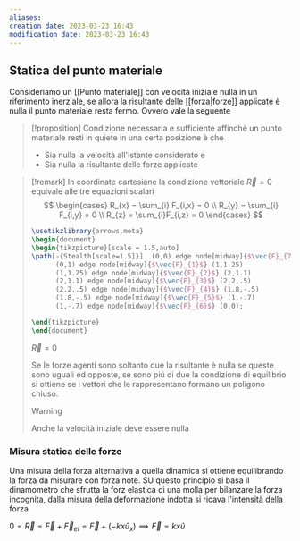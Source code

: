 ```yaml
---
aliases: 
creation date: 2023-03-23 16:43
modification date: 2023-03-23 16:43
---
```

## Statica del punto materiale
Consideriamo un [[Punto materiale]] con velocità iniziale nulla in un riferimento inerziale, se allora la risultante delle [[forza|forze]] applicate è nulla il punto materiale resta fermo. Ovvero vale la seguente

>[!proposition]
>Condizione necessaria e sufficiente affinchè un punto materiale resti in quiete in una certa posizione è che
>- Sia nulla la velocità all'istante considerato e
>- Sia nulla la risultante delle forze applicate

>[!remark]
>In coordinate cartesiane la condizione vettoriale $\vec{R}= 0$ equivale alle tre equazioni scalari
>$$ \begin{cases}
>R_{x} = \sum_{i} F_{i,x} = 0 \\
>R_{y} = \sum_{i} F_{i,y} = 0 \\
>R_{z} = \sum_{i}F_{i,z} = 0
>\end{cases} $$
>
> ```tikz
> \usetikzlibrary{arrows.meta}
>\begin{document}
>\begin{tikzpicture}[scale = 1.5,auto]
>\path[-{Stealth[scale=1.5]}]  (0,0) edge node[midway]{$\vec{F}_{7}$} (0,1)
>		(0,1) edge node[midway]{$\vec{F}_{1}$} (1,1.25)
>		(1,1.25) edge node[midway]{$\vec{F}_{2}$} (2,1.1)
>		(2,1.1) edge node[midway]{$\vec{F}_{3}$} (2.2,.5)
>		(2.2,.5) edge node[midway]{$\vec{F}_{4}$} (1.8,-.5)
>		(1.8,-.5) edge node[midway]{$\vec{F}_{5}$} (1,-.7)
>		(1,-.7) edge node[midway]{$\vec{F}_{6}$} (0,0);
>
>\end{tikzpicture}
>\end{document}
>```
>$\vec{R} =0$
> 
>Se le forze  agenti sono soltanto due la risultante è nulla se queste sono uguali ed opposte, se sono piú di due la condizione di equilibrio si ottiene se i vettori che le rappresentano formano un poligono chiuso.
>
>>[!warning]
>>Anche la velocità iniziale deve essere nulla
>
>

### Misura statica delle forze
Una misura della forza alternativa a quella dinamica si ottiene equilibrando la forza da misurare con forza note. SU questo principio si basa il dinamometro che sfrutta la forz elastica di una molla per bilanzare la forza incognita, dalla misura della deformazione indotta si ricava l'intensità della forza

$0 = \vec{R} = \vec{F} + \vec{F}_{el} = \vec{F} + (-kx\hat{u}_{x}) \implies \vec{F} = kx\hat{u}$

